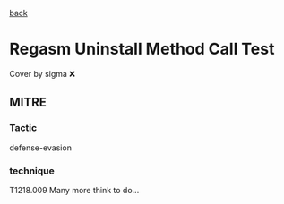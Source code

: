 [back](../index.md)
# Regasm Uninstall Method Call Test
Cover by sigma :x: 
## MITRE
### Tactic
defense-evasion
### technique
T1218.009
Many more think to do...